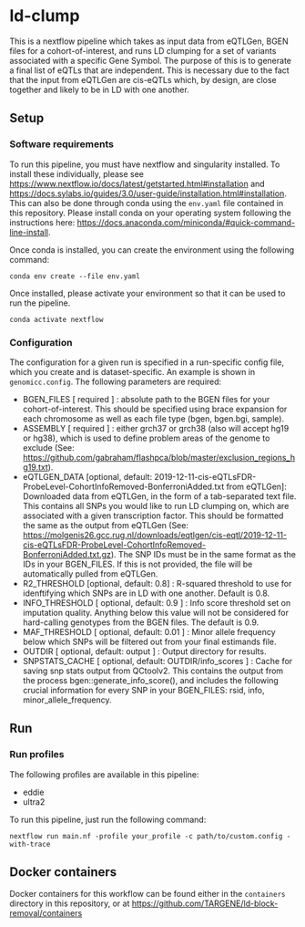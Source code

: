 # ld-clump

This is a nextflow pipeline which takes as input data from eQTLGen, BGEN files for a cohort-of-interest, and runs LD clumping for a set of variants associated with a specific Gene Symbol. The purpose of this is to generate a final list of eQTLs that are independent. This is necessary due to the fact that the input from eQTLGen are cis-eQTLs which, by design, are close together and likely to be in LD with one another.

## Setup

### Software requirements
To run this pipeline, you must have nextflow and singularity installed. To install these individually, please see https://www.nextflow.io/docs/latest/getstarted.html#installation and https://docs.sylabs.io/guides/3.0/user-guide/installation.html#installation. This can also be done through conda using the `env.yaml` file contained in this repository. Please install conda on your operating system following the instructions here: https://docs.anaconda.com/miniconda/#quick-command-line-install.

Once conda is installed, you can create the environment using the following command:

```
conda env create --file env.yaml
```

Once installed, please activate your environment so that it can be used to run the pipeline.

```
conda activate nextflow
```

### Configuration

The configuration for a given run is specified in a run-specific config file, which you create and is dataset-specific. An example is shown in `genomicc.config`. The following parameters are required:

* BGEN_FILES [ required ] : absolute path to the BGEN files for your cohort-of-interest. This should be specified using brace expansion for each chromosome as well as each file type (bgen, bgen.bgi, sample).
* ASSEMBLY [ required ] : either grch37 or grch38 (also will accept hg19 or hg38), which is used to define problem areas of the genome to exclude (See: https://github.com/gabraham/flashpca/blob/master/exclusion_regions_hg19.txt). 
* eQTLGEN_DATA [optional, default: 2019-12-11-cis-eQTLsFDR-ProbeLevel-CohortInfoRemoved-BonferroniAdded.txt from eQTLGen]: Downloaded data from eQTLGen, in the form of a tab-separated text file. This contains all SNPs you would like to run LD clumping on, which are associated with a given transcription factor. This should be formatted the same as the output from eQTLGen (See: https://molgenis26.gcc.rug.nl/downloads/eqtlgen/cis-eqtl/2019-12-11-cis-eQTLsFDR-ProbeLevel-CohortInfoRemoved-BonferroniAdded.txt.gz). The SNP IDs must be in the same format as the IDs in your BGEN_FILES. If this is not provided, the file will be automatically pulled from eQTLGen.
* R2_THRESHOLD [optional, default: 0.8] : R-squared threshold to use for idenftifying which SNPs are in LD with one another. Default is 0.8. 
* INFO_THRESHOLD [ optional, default: 0.9 ] : Info score threshold set on imputation quality. Anything below this value will not be considered for hard-calling genotypes from the BGEN files. The default is 0.9.
* MAF_THRESHOLD [ optional, default: 0.01 ] : Minor allele frequency below which SNPs will be filtered out from your final estimands file. 
* OUTDIR [ optional, default: output ] : Output directory for results.
* SNPSTATS_CACHE [ optional, default: OUTDIR/info_scores ] : Cache for saving snp stats output from QCtoolv2. This contains the output from the process bgen::generate_info_score(), and includes the following crucial information for every SNP in your BGEN_FILES: rsid, info, minor_allele_frequency.

## Run

### Run profiles

The following profiles are available in this pipeline:
* eddie
* ultra2

To run this pipeline, just run the following command:

```
nextflow run main.nf -profile your_profile -c path/to/custom.config -with-trace
```

## Docker containers

Docker containers for this workflow can be found either in the `containers` directory in this repository, or at https://github.com/TARGENE/ld-block-removal/containers


